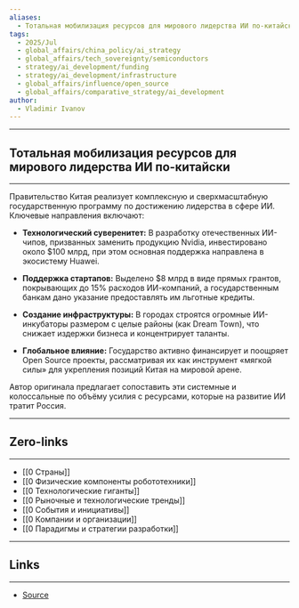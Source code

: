 ```yaml
---
aliases:
  - Тотальная мобилизация ресурсов для мирового лидерства ИИ по-китайски
tags:
  - 2025/Jul
  - global_affairs/china_policy/ai_strategy
  - global_affairs/tech_sovereignty/semiconductors
  - strategy/ai_development/funding
  - strategy/ai_development/infrastructure
  - global_affairs/influence/open_source
  - global_affairs/comparative_strategy/ai_development
author:
  - Vladimir Ivanov
---
```

-----
##  Тотальная мобилизация ресурсов для мирового лидерства ИИ по-китайски 
-----
Правительство Китая реализует комплексную и сверхмасштабную государственную программу по достижению лидерства в сфере ИИ. Ключевые направления включают:

- **Технологический суверенитет:** В разработку отечественных ИИ-чипов, призванных заменить продукцию Nvidia, инвестировано около $100 млрд, при этом основная поддержка направлена в экосистему Huawei.
    
- **Поддержка стартапов:** Выделено $8 млрд в виде прямых грантов, покрывающих до 15% расходов ИИ-компаний, а государственным банкам дано указание предоставлять им льготные кредиты.
    
- **Создание инфраструктуры:** В городах строятся огромные ИИ-инкубаторы размером с целые районы (как Dream Town), что снижает издержки бизнеса и концентрирует таланты.
    
- **Глобальное влияние:** Государство активно финансирует и поощряет Open Source проекты, рассматривая их как инструмент «мягкой силы» для укрепления позиций Китая на мировой арене.
    

Автор оригинала предлагает сопоставить эти системные и колоссальные по объёму усилия с ресурсами, которые на развитие ИИ тратит Россия.

---
## Zero-links
---
- [[0 Страны]]
- [[0 Физические компоненты робототехники]]
- [[0 Технологические гиганты]]
- [[0 Рыночные и технологические тренды]]
- [[0 События и инициативы]]
- [[0 Компании и организации]]
- [[0 Парадигмы и стратегии разработки]]

---
## Links
---
- [Source](https://t.me/turboproject/1865)